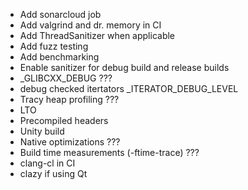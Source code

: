- Add sonarcloud job
- Add valgrind and dr. memory in CI
- Add ThreadSanitizer when applicable
- Add fuzz testing
- Add benchmarking
- Enable sanitizer for debug build and release builds
- _GLIBCXX_DEBUG ???
- debug checked itertators _ITERATOR_DEBUG_LEVEL
- Tracy heap profiling ???
- LTO
- Precompiled headers
- Unity build
- Native optimizations ???
- Build time measurements (-ftime-trace) ???
- clang-cl in CI
- clazy if using Qt 